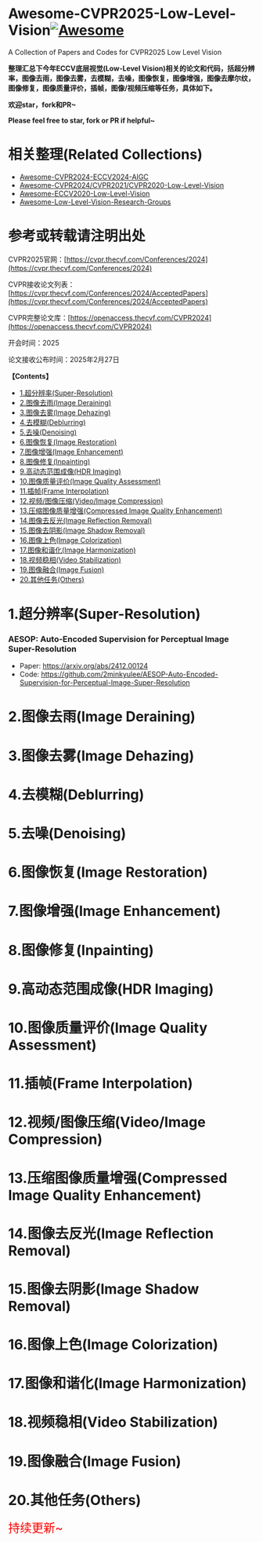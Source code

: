 # Awesome-CVPR2025-Low-Level-Vision[![Awesome](https://cdn.rawgit.com/sindresorhus/awesome/d7305f38d29fed78fa85652e3a63e154dd8e8829/media/badge.svg)](https://github.com/sindresorhus/awesome)

A Collection of Papers and Codes for CVPR2025 Low Level Vision

**整理汇总下今年ECCV底层视觉(Low-Level Vision)相关的论文和代码，括超分辨率，图像去雨，图像去雾，去模糊，去噪，图像恢复，图像增强，图像去摩尔纹，图像修复，图像质量评价，插帧，图像/视频压缩等任务，具体如下。**

**欢迎star，fork和PR~**

**Please feel free to star, fork or PR if helpful~**

# 相关整理(Related Collections)

- [Awesome-CVPR2024-ECCV2024-AIGC](https://github.com/Kobaayyy/Awesome-CVPR2024-ECCV2024-AIGC)
- [Awesome-CVPR2024/CVPR2021/CVPR2020-Low-Level-Vision](https://github.com/Kobaayyy/Awesome-CVPR2024-CVPR2021-CVPR2020-Low-Level-Vision)
- [Awesome-ECCV2020-Low-Level-Vision](https://github.com/Kobaayyy/Awesome-ECCV2024-ECCV2020-Low-Level-Vision/blob/master/ECCV2020.md)
- [Awesome-Low-Level-Vision-Research-Groups](https://github.com/Kobaayyy/Awesome-Low-Level-Vision-Research-Groups)
  
# **参考或转载请注明出处**

CVPR2025官网：[https://cvpr.thecvf.com/Conferences/2024](https://cvpr.thecvf.com/Conferences/2024)

CVPR接收论文列表：[https://cvpr.thecvf.com/Conferences/2024/AcceptedPapers](https://cvpr.thecvf.com/Conferences/2024/AcceptedPapers)

CVPR完整论文库：[https://openaccess.thecvf.com/CVPR2024](https://openaccess.thecvf.com/CVPR2024)

开会时间：2025

论文接收公布时间：2025年2月27日

**【Contents】**

- [1.超分辨率(Super-Resolution)](#1.超分辨率)
- [2.图像去雨(Image Deraining)](#2.图像去雨)
- [3.图像去雾(Image Dehazing)](#3.图像去雾)
- [4.去模糊(Deblurring)](#4.去模糊)
- [5.去噪(Denoising)](#5.去噪)
- [6.图像恢复(Image Restoration)](#6.图像恢复)
- [7.图像增强(Image Enhancement)](#7.图像增强)
- [8.图像修复(Inpainting)](#8.图像修复)
- [9.高动态范围成像(HDR Imaging)](#9.高动态范围成像)
- [10.图像质量评价(Image Quality Assessment)](#10.图像质量评价)
- [11.插帧(Frame Interpolation)](#11.插帧)
- [12.视频/图像压缩(Video/Image Compression)](#12.视频压缩)
- [13.压缩图像质量增强(Compressed Image Quality Enhancement)](#13.压缩图像质量增强)
- [14.图像去反光(Image Reflection Removal)](#14.去反光)
- [15.图像去阴影(Image Shadow Removal)](#15.去阴影)
- [16.图像上色(Image Colorization)](#16.上色)
- [17.图像和谐化(Image Harmonization)](#17.和谐化)
- [18.视频稳相(Video Stabilization)](#18.稳相)
- [19.图像融合(Image Fusion)](#19.融合)
- [20.其他任务(Others)](#20.其他)

<a name="1.超分辨率"></a>

# 1.超分辨率(Super-Resolution)

### AESOP: Auto-Encoded Supervision for Perceptual Image Super-Resolution

- Paper: https://arxiv.org/abs/2412.00124
- Code: https://github.com/2minkyulee/AESOP-Auto-Encoded-Supervision-for-Perceptual-Image-Super-Resolution

<a name="2.图像去雨"></a>

# 2.图像去雨(Image Deraining)

<a name="3.图像去雾"></a>

# 3.图像去雾(Image Dehazing)
<a name="4.去模糊"></a>

# 4.去模糊(Deblurring)


  
<a name="5.去噪"></a>

# 5.去噪(Denoising)


  
<a name="6.图像恢复"></a>

# 6.图像恢复(Image Restoration)




<a name="7.图像增强"></a>

# 7.图像增强(Image Enhancement)



<a name="8.图像修复"></a>

# 8.图像修复(Inpainting)



<a name="9.高动态范围成像"></a>

# 9.高动态范围成像(HDR Imaging)



<a name="10.图像质量评价"></a>

# 10.图像质量评价(Image Quality Assessment)



<a name="11.插帧"></a>

# 11.插帧(Frame Interpolation)



<a name="12.视频压缩"></a>

# 12.视频/图像压缩(Video/Image Compression)



<a name="13.压缩图像质量增强"></a>

# 13.压缩图像质量增强(Compressed Image Quality Enhancement)



<a name="14.去反光"></a>

# 14.图像去反光(Image Reflection Removal)



<a name="15.去阴影"></a>

# 15.图像去阴影(Image Shadow Removal)




<a name="16.上色"></a>

# 16.图像上色(Image Colorization)



  
<a name="17.和谐化"></a>

# 17.图像和谐化(Image Harmonization)


  
<a name="18.稳相"></a>

# 18.视频稳相(Video Stabilization)



<a name="19.融合"></a>

# 19.图像融合(Image Fusion)




<a name="20.其他"></a>

# 20.其他任务(Others)




<font color=red size=5>持续更新~</font>




